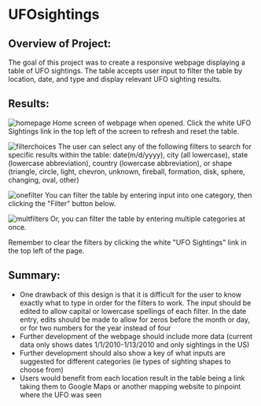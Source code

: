 # UFOsightings

## Overview of Project: 
The goal of this project was to create a responsive webpage displaying a table of UFO sightings. The table accepts user input to filter the table by location, date, and type and display relevant UFO sighting results. 

## Results:
![homepage](https://user-images.githubusercontent.com/103595718/180094328-2c48c17d-ce81-48bc-ac8a-3b37b5378933.png)
Home screen of webpage when opened. Click the white UFO Sightings link in the top left of the screen to refresh and reset the table. 

![filterchoices](https://user-images.githubusercontent.com/103595718/180094337-cb05660d-8586-45a7-badd-ddde9d96daf0.png)
The user can select any of the following filters to search for specific results within the table: date(m/d/yyyy), city (all lowercase), state (lowercase abbreviation), country (lowercase abbreviation), or shape (triangle, circle, light, chevron, unknown, fireball, formation, disk, sphere, changing, oval, other)

![onefilter](https://user-images.githubusercontent.com/103595718/180094360-533f0df4-75ce-401a-9e0f-c457980c5f14.png)
You can filter the table by entering input into one category, then clicking the "Filter" button below.

![multfilters](https://user-images.githubusercontent.com/103595718/180094368-4435bc8e-d7c3-4abc-b918-b0b0fe2311a2.png)
Or, you can filter the table by entering multiple categories at once.

Remember to clear the filters by clicking the white "UFO Sightings" link in the top left of the page. 

## Summary: 
- One drawback of this design is that it is difficult for the user to know exactly what to type in order for the filters to work. The input should be edited to allow capital or lowercase spellings of each filter. In the date entry, edits should be made to allow for zeros before the month or day, or for two numbers for the year instead of four
- Further development of the webpage should include more data (current data only shows dates 1/1/2010-1/13/2010 and only sightings in the US)
- Further development should also show a key of what inputs are suggested for different categories (ie types of sighting shapes to choose from)
- Users would benefit from each location result in the table being a link taking them to Google Maps or another mapping website to pinpoint where the UFO was seen

